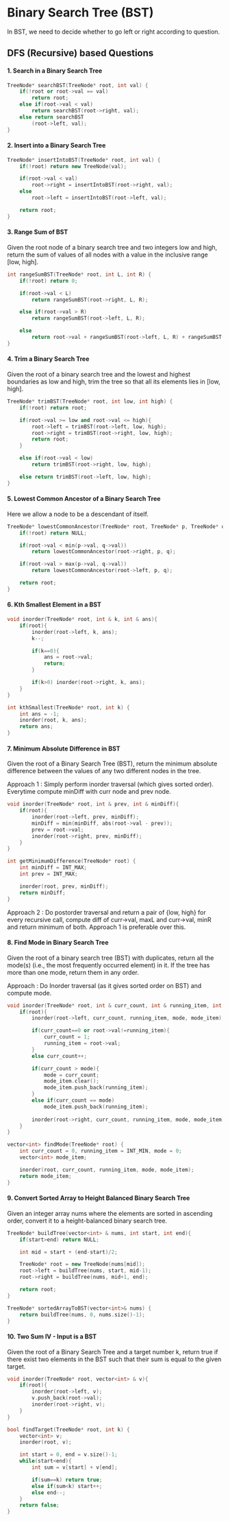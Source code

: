 # Binary Search Tree (BST)
In BST, we need to decide whether to go left or right according to question.

## DFS (Recursive) based Questions

#### 1. Search in a Binary Search Tree

```cpp
TreeNode* searchBST(TreeNode* root, int val) {
    if(!root or root->val == val) 
        return root;
    else if(root->val < val) 
        return searchBST(root->right, val);
    else return searchBST
        (root->left, val);
}
```

#### 2. Insert into a Binary Search Tree

```cpp
TreeNode* insertIntoBST(TreeNode* root, int val) {
    if(!root) return new TreeNode(val);

    if(root->val < val)
        root->right = insertIntoBST(root->right, val);
    else
        root->left = insertIntoBST(root->left, val);

    return root;
}
```

#### 3. Range Sum of BST
Given the root node of a binary search tree and two integers low and high, return the sum of values of all nodes with a value in the inclusive range [low, high].

```cpp
int rangeSumBST(TreeNode* root, int L, int R) {
    if(!root) return 0;

    if(root->val < L)
        return rangeSumBST(root->right, L, R);

    else if(root->val > R)
        return rangeSumBST(root->left, L, R);

    else
        return root->val + rangeSumBST(root->left, L, R) + rangeSumBST(root->right, L, R);
}
```

#### 4. Trim a Binary Search Tree
Given the root of a binary search tree and the lowest and highest boundaries as low and high, trim the tree so that all its elements lies in [low, high]. 

```cpp
TreeNode* trimBST(TreeNode* root, int low, int high) {
    if(!root) return root;

    if(root->val >= low and root->val <= high){
        root->left = trimBST(root->left, low, high);
        root->right = trimBST(root->right, low, high);
        return root;
    }

    else if(root->val < low)
        return trimBST(root->right, low, high);

    else return trimBST(root->left, low, high);
}
```

#### 5. Lowest Common Ancestor of a Binary Search Tree
Here we allow a node to be a descendant of itself.

```cpp
TreeNode* lowestCommonAncestor(TreeNode* root, TreeNode* p, TreeNode* q) {
    if(!root) return NULL;

    if(root->val < min(p->val, q->val)) 
        return lowestCommonAncestor(root->right, p, q);

    if(root->val > max(p->val, q->val)) 
        return lowestCommonAncestor(root->left, p, q);

    return root;
}
```
#### 6. Kth Smallest Element in a BST

```cpp
void inorder(TreeNode* root, int & k, int & ans){
    if(root){
        inorder(root->left, k, ans);
        k--;

        if(k==0){
            ans = root->val;
            return;
        } 

        if(k>0) inorder(root->right, k, ans);
    }
}

int kthSmallest(TreeNode* root, int k) {
    int ans = -1;
    inorder(root, k, ans);
    return ans;
}
```

#### 7. Minimum Absolute Difference in BST
Given the root of a Binary Search Tree (BST), return the minimum absolute difference between the values of any two different nodes in the tree.

Approach 1 : Simply perform inorder traversal (which gives sorted order). Everytime compute minDiff with curr node and prev node. 

```cpp
void inorder(TreeNode* root, int & prev, int & minDiff){
    if(root){
        inorder(root->left, prev, minDiff);
        minDiff = min(minDiff, abs(root->val - prev));
        prev = root->val;
        inorder(root->right, prev, minDiff);
    }
}

int getMinimumDifference(TreeNode* root) {
    int minDiff = INT_MAX;
    int prev = INT_MAX;

    inorder(root, prev, minDiff);
    return minDiff;
}
```
Approach 2 : Do postorder traversal and return a pair of {low, high} for every recursive call, compute diff of curr->val, maxL and curr->val, minR and return minimum of both. Approach 1 is preferable over this.


#### 8. Find Mode in Binary Search Tree
Given the root of a binary search tree (BST) with duplicates, return all the mode(s) (i.e., the most frequently occurred element) in it. If the tree has more than one mode, return them in any order.

Approach : Do Inorder traversal (as it gives sorted order on BST) and compute mode.

```cpp
void inorder(TreeNode* root, int & curr_count, int & running_item, int & mode, vector<int> & mode_item){
    if(root){
        inorder(root->left, curr_count, running_item, mode, mode_item);

        if(curr_count==0 or root->val!=running_item){
            curr_count = 1;
            running_item = root->val;
        }
        else curr_count++;

        if(curr_count > mode){
            mode = curr_count;
            mode_item.clear();
            mode_item.push_back(running_item);
        }
        else if(curr_count == mode)
            mode_item.push_back(running_item);
        
        inorder(root->right, curr_count, running_item, mode, mode_item);
    }
}

vector<int> findMode(TreeNode* root) {
    int curr_count = 0, running_item = INT_MIN, mode = 0;
    vector<int> mode_item;

    inorder(root, curr_count, running_item, mode, mode_item);
    return mode_item;
}
```

#### 9. Convert Sorted Array to Height Balanced Binary Search Tree
Given an integer array nums where the elements are sorted in ascending order, convert it to a height-balanced binary search tree.

```cpp
TreeNode* buildTree(vector<int> & nums, int start, int end){
    if(start>end) return NULL;

    int mid = start + (end-start)/2;

    TreeNode* root = new TreeNode(nums[mid]);
    root->left = buildTree(nums, start, mid-1);
    root->right = buildTree(nums, mid+1, end);

    return root;
}

TreeNode* sortedArrayToBST(vector<int>& nums) {
    return buildTree(nums, 0, nums.size()-1);
}
```

#### 10. Two Sum IV - Input is a BST
Given the root of a Binary Search Tree and a target number k, return true if there exist two elements in the BST such that their sum is equal to the given target.

```cpp
void inorder(TreeNode* root, vector<int> & v){
    if(root){
        inorder(root->left, v);
        v.push_back(root->val);
        inorder(root->right, v);
    }
}

bool findTarget(TreeNode* root, int k) {
    vector<int> v;
    inorder(root, v);

    int start = 0, end = v.size()-1;
    while(start<end){
        int sum = v[start] + v[end];

        if(sum==k) return true;
        else if(sum<k) start++;
        else end--;
    }
    return false;
}
```




